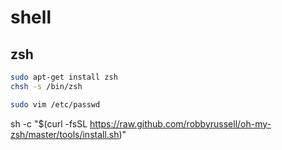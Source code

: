 # shell

## zsh

```bash
sudo apt-get install zsh
chsh -s /bin/zsh

sudo vim /etc/passwd
```

sh -c "$(curl -fsSL https://raw.github.com/robbyrussell/oh-my-zsh/master/tools/install.sh)"